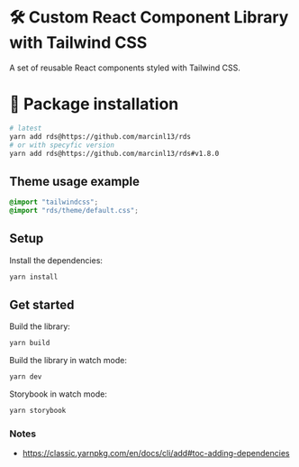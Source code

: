 # 🛠️ Custom React Component Library with Tailwind CSS

A set of reusable React components styled with Tailwind CSS.

# 🚀 Package installation

```bash
# latest
yarn add rds@https://github.com/marcinl13/rds
# or with specyfic version
yarn add rds@https://github.com/marcinl13/rds#v1.8.0
```

## Theme usage example

```css
@import "tailwindcss";
@import "rds/theme/default.css";
```

## Setup

Install the dependencies:

```bash
yarn install
```

## Get started

Build the library:

```bash
yarn build
```

Build the library in watch mode:

```bash
yarn dev
```

Storybook in watch mode:

```bash
yarn storybook
```

### Notes

- https://classic.yarnpkg.com/en/docs/cli/add#toc-adding-dependencies
